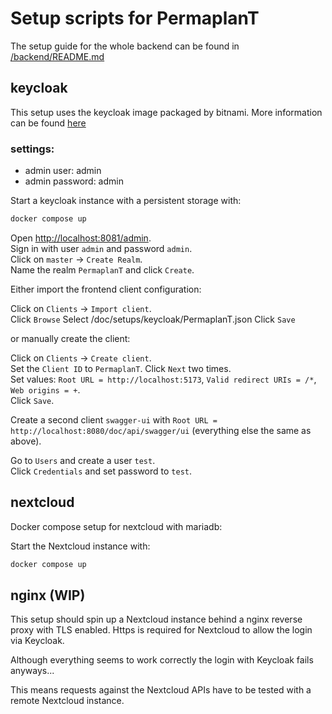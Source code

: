 # Setup scripts for PermaplanT

The setup guide for the whole backend can be found in [/backend/README.md](/backend/README.md)

## keycloak

This setup uses the keycloak image packaged by bitnami.
More information can be found [here](https://hub.docker.com/r/bitnami/keycloak/#!)

### settings:

- admin user: admin
- admin password: admin

Start a keycloak instance with a persistent storage with:

```bash
docker compose up
```

Open <http://localhost:8081/admin>.  
Sign in with user `admin` and password `admin`.  
Click on `master` -> `Create Realm`.  
Name the realm `PermaplanT` and click `Create`.

Either import the frontend client configuration:

Click on `Clients` -> `Import client`.  
Click `Browse`
Select /doc/setups/keycloak/PermaplanT.json
Click `Save`

or manually create the client:

Click on `Clients` -> `Create client`.  
Set the `Client ID` to `PermaplanT`.
Click `Next` two times.  
Set values: `Root URL = http://localhost:5173`, `Valid redirect URIs = /*`, `Web origins = +`.  
Click `Save`.

Create a second client `swagger-ui` with `Root URL = http://localhost:8080/doc/api/swagger/ui` (everything else the same as above).

Go to `Users` and create a user `test`.  
Click `Credentials` and set password to `test`.

## nextcloud

Docker compose setup for nextcloud with mariadb:

Start the Nextcloud instance with:

```bash
docker compose up
```

## nginx (WIP)

This setup should spin up a Nextcloud instance behind a nginx reverse proxy with TLS enabled.
Https is required for Nextcloud to allow the login via Keycloak.

Although everything seems to work correctly the login with Keycloak fails anyways...

This means requests against the Nextcloud APIs have to be tested with a remote Nextcloud instance.
